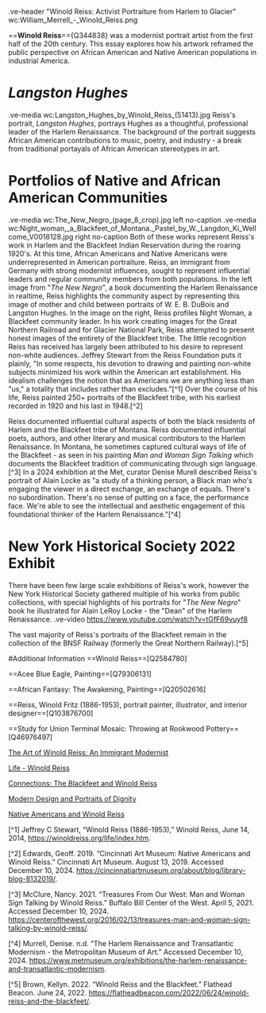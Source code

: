 .ve-header "Winold Reiss: Activist Portraiture from Harlem to Glacier" wc:William_Merrell_-_Winold_Reiss.png

==**Winold Reiss**=={Q344838} was a modernist portrait artist from the first half of the 20th century. This essay explores how his artwork reframed the public perspective on African American and Native American populations in industrial America. 

# *Langston Hughes*
.ve-media wc:Langston_Hughes_by_Winold_Reiss_(51413).jpg
Reiss's portrait, *Langston Hughes*, portrays Hughes as a thoughtful, professional leader of the Harlem Renaissance. The background of the portrait suggests African American contributions to music, poetry, and industry - a break from traditional portayals of African American stereotypes in art. 

# **Portfolios of Native and African American Communities**
.ve-media wc:The_New_Negro_(page_8_crop).jpg left no-caption
.ve-media wc:Night_woman,_a_Blackfeet_of_Montana._Pastel_by_W._Langdon_Ki_Wellcome_V0018128.jpg right no-caption
Both of these works represent Reiss's work in Harlem and the Blackfeet Indian Reservation during the roaring 1920's. At this time, African Americans and Native Americans were underrepresented in American portraiture. Reiss, an immigrant from Germany with strong modernist influences, sought to represent influential leaders and regular community members from both populations. In the left image from "*The New Negro*",  a book documenting the Harlem Renaissance in realtime, Reiss highlights the community aspect by representing this image of mother and child between portraits of W. E. B. DuBois and Langston Hughes. In the image on the right, Reiss profiles Night Woman, a Blackfeet community leader. In his work creating images for the Great Northern Railroad and for Glacier National Park, Reiss attempted to present honest images of the entirety of the Blackfeet tribe. The little recognition Reiss has received has largely been attributed to his desire to represent non-white audiences. Jeffrey Stewart from the Reiss Foundation puts it plainly, "In some respects, his devotion to drawing and painting non-white subjects minimized his work within the American art establishment. His idealism challenges the notion that as Americans we are anything less than "us," a totality that includes rather than excludes."[^1] Over the course of his life, Reiss painted 250+ portraits of the Blackfeet tribe, with his earliest recorded in 1920 and his last in 1948.[^2] 

Reiss documented influential cultural aspects of both the black residents of Harlem and the Blackfeet tribe of Montana. Reiss documented influential poets, authors, and other literary and musical contributors to the Harlem Renaissance. In Montana, he sometimes captured cultural ways of life of the Blackfeet - as seen in his painting *Man and Woman Sign Talking* which documents the Blackfeet tradition of communicating through sign language.[^3] In a 2024 exhibition at the Met, curator Denise Murell described Reiss's portrait of Alain Locke as "a study of a thinking person, a Black man who's engaging the viewer in a direct exchange, an exchange of equals. There's no subordination. There's no sense of putting on a face, the performance face. We're able to see the intellectual and aesthetic engagement of this foundational thinker of the Harlem Renaissance."[^4]

# **New York Historical Society 2022 Exhibit**
There have been few large scale exhibitions of Reiss's work, however the New York Historical Society gathered multiple of his works from public collections, with special highlights of his portraits for "*The New Negro*" book he illustrated for Alain LeRoy Locke - the "Dean" of the Harlem Renaissance. 
.ve-video https://www.youtube.com/watch?v=tGfF69vuyf8

The vast majority of Reiss's portraits of the Blackfeet remain in the collection of the BNSF Railway (formerly the Great Northern Railway).[^5]

#Additional Information
==Winold Reiss==[Q2584780]

==Acee Blue Eagle, Painting==[Q79306131]

==African Fantasy: The Awakening, Painting==[Q20502616]

==Reiss, Winold Fritz (1886-1953), portrait painter, illustrator, and interior designer==[Q103876700]

==Study for Union Terminal Mosaic: Throwing at Rookwood Pottery==[Q46976497]

[The Art of Winold Reiss: An Immigrant Modernist](https://www.nyhistory.org/exhibitions/the-art-of-winold-reiss-an-immigrant-modernist)

[Life - Winold Reiss](https://winoldreiss.org/life/index.htm)

[Connections: The Blackfeet and Winold Reiss](https://iacbmuseums-viewingroom.exhibit-e.art/viewing-room/connections-the-blackfeet-and-winold-reiss#tab:slideshow;tab-1:thumbnails)

[Modern Design and Portraits of Dignity](https://asllinea.org/winold-reiss-portraits/)

[Native Americans and Winold Reiss](https://www.cincinnatiartmuseum.org/about/blog/library-blog-8132019/)


[^1] Jeffrey C Stewart, “Winold Reiss (1886-1953),” Winold Reiss, June 14, 2014, https://winoldreiss.org/life/index.htm.

[^2] Edwards, Geoff. 2019. “Cincinnati Art Museum: Native Americans and Winold Reiss.” Cincinnati Art Museum. August 13, 2019. Accessed December 10, 2024. https://cincinnatiartmuseum.org/about/blog/library-blog-8132019/.

[^3] McClure, Nancy. 2021. “Treasures From Our West: Man and Woman Sign Talking by Winold Reiss.” Buffalo Bill Center of the West. April 5, 2021. Accessed December 10, 2024. https://centerofthewest.org/2016/02/13/treasures-man-and-woman-sign-talking-by-winold-reiss/.

[^4] Murrell, Denise. n.d. “The Harlem Renaissance and Transatlantic Modernism - the Metropolitan Museum of Art.” Accessed December 10, 2024. https://www.metmuseum.org/exhibitions/the-harlem-renaissance-and-transatlantic-modernism.

[^5] Brown, Kellyn. 2022. “Winold Reiss and the Blackfeet.” Flathead Beacon. June 24, 2022. https://flatheadbeacon.com/2022/06/24/winold-reiss-and-the-blackfeet/.